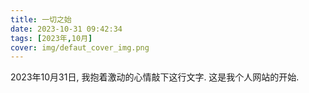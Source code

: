 ```yaml
---
title: 一切之始
date: 2023-10-31 09:42:34
tags: [2023年,10月]
cover: img/defaut_cover_img.png
---
```

2023年10月31日, 我抱着激动的心情敲下这行文字. 这是我个人网站的开始.